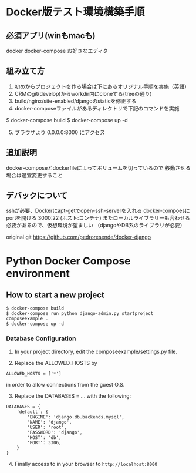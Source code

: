 
# Docker版テスト環境構築手順

## 必須アプリ(winもmacも)
docker
docker-compose 
お好きなエディタ

## 組み立て方
1. 初めからプロジェクトを作る場合は下にあるオリジナル手順を実施（英語）
2. CRMのgit(develop)からworkdir内にcloneする(treeの通り)
3. build/nginx/site-enabled/djangoのstaticを修正する
4. docker-composeファイルがあるディレクトリで下記のコマンドを実施

$ docker-compose build
$ docker-compose up -d

5. ブラウザより 0.0.0.0:8000 にアクセス

## 追加説明
docker-composeとdockerfileによってボリュームを切っているので
移動させる場合は適宜変更すること

## デバックについて
sshが必要、Dockerにapt-getでopen-ssh-serverを入れる
docker-compoesにportを開ける 3000:22 (ホスト:コンテナ)
またローカルライブラリーも合わせる必要があるので、仮想環境が望ましい
（djangoやDB系のライブラリが必要）



original git
https://github.com/pedroresende/docker-django

# Python Docker Compose environment

## How to start a new project

```
$ docker-compose build
$ docker-compose run python django-admin.py startproject composeexample .
$ docker-compose up -d
```

### Database Configuration

1. In your project directory, edit the composeexample/settings.py file.

2. Replace the ALLOWED_HOSTS by

```
ALLOWED_HOSTS = ['*']
```

in order to allow connections from the guest O.S.

3. Replace the DATABASES = ... with the following:

```
DATABASES = {
    'default': {
        'ENGINE': 'django.db.backends.mysql',
        'NAME': 'django',
        'USER': 'root',
        'PASSWORD': 'django',
        'HOST': 'db',
        'PORT': 3306,
    }
}
```
4. Finally access to in your browser to `http://localhost:8000`